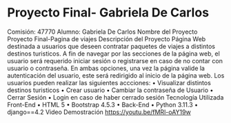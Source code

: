 # Proyecto Final- Gabriela De Carlos
Comisión: 47770
Alumno: Gabriela De Carlos
Nombre del Proyecto
Proyecto Final-Pagina de viajes
Descripción del Proyecto
Página Web destinada a usuarios que deseen contratar paquetes de viajes a distintos destinos turisticos.
A fin de navegar por las secciones de la página web, el usuario será requerido iniciar sesión o registrarse en caso de no contar con usuario o contraseña. En ambas opciones, una vez la página valide la autenticación del usuario, este será redirigido al inicio de la página web.
Los usuarios pueden realizar las siguientes accciones:
•	Visualizar distintos destinos turisticos 
•	Crear usuario
•	Cambiar la contraseña de Usuario
•	Cerrar Sesión
•	Login en caso de haber cerrado sesión
Tecnología Utilizada
Front-End
•	HTML 5
•	Bootstrap  4.5.3
•	Back-End
•	Python 3.11.3
•	django==4.2
Video Demostración
https://youtu.be/fMRl-oAY19w
